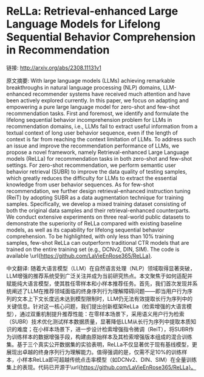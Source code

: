 # ReLLa: Retrieval-enhanced Large Language Models for Lifelong Sequential Behavior Comprehension in Recommendation

链接: http://arxiv.org/abs/2308.11131v1

原文摘要:
With large language models (LLMs) achieving remarkable breakthroughs in
natural language processing (NLP) domains, LLM-enhanced recommender systems
have received much attention and have been actively explored currently. In this
paper, we focus on adapting and empowering a pure large language model for
zero-shot and few-shot recommendation tasks. First and foremost, we identify
and formulate the lifelong sequential behavior incomprehension problem for LLMs
in recommendation domains, i.e., LLMs fail to extract useful information from a
textual context of long user behavior sequence, even if the length of context
is far from reaching the context limitation of LLMs. To address such an issue
and improve the recommendation performance of LLMs, we propose a novel
framework, namely Retrieval-enhanced Large Language models (ReLLa) for
recommendation tasks in both zero-shot and few-shot settings. For zero-shot
recommendation, we perform semantic user behavior retrieval (SUBR) to improve
the data quality of testing samples, which greatly reduces the difficulty for
LLMs to extract the essential knowledge from user behavior sequences. As for
few-shot recommendation, we further design retrieval-enhanced instruction
tuning (ReiT) by adopting SUBR as a data augmentation technique for training
samples. Specifically, we develop a mixed training dataset consisting of both
the original data samples and their retrieval-enhanced counterparts. We conduct
extensive experiments on three real-world public datasets to demonstrate the
superiority of ReLLa compared with existing baseline models, as well as its
capability for lifelong sequential behavior comprehension. To be highlighted,
with only less than 10% training samples, few-shot ReLLa can outperform
traditional CTR models that are trained on the entire training set (e.g.,
DCNv2, DIN, SIM). The code is available
\url{https://github.com/LaVieEnRose365/ReLLa}.

中文翻译:
随着大语言模型（LLM）在自然语言处理（NLP）领域取得显著突破，LLM增强的推荐系统受到广泛关注并成为当前研究热点。本文聚焦于如何适配并赋能纯大语言模型，使其胜任零样本和小样本推荐任务。首先，我们首次发现并系统阐述了LLM在推荐领域面临的终身序列行为理解障碍问题——即当用户行为序列的文本上下文长度远未达到模型限制时，LLM仍无法有效提取长行为序列中的关键信息。针对这一核心问题，我们提出创新框架ReLLa（检索增强的大语言模型），通过双重机制提升推荐性能：在零样本场景下，采用语义用户行为检索（SUBR）技术优化测试样本数据质量，显著降低LLM从长行为序列中提取本质知识的难度；在小样本场景下，进一步设计检索增强指令微调（ReiT），将SUBR作为训练样本的数据增强手段，构建由原始样本及其检索增强版本组成的混合训练集。基于三个真实公开数据集的实验表明，ReLLa不仅显著优于现有基线模型，更展现出卓越的终身序列行为理解能力。值得强调的是，仅需不足10%的训练样本，小样本ReLLa即可超越传统点击率模型（如DCNv2、DIN、SIM）在全量训练集上的表现。代码已开源于\url{https://github.com/LaVieEnRose365/ReLLa}。

